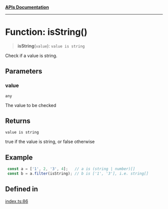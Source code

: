 [**APIs Documentation**](../README.md)

***

# Function: isString()

> **isString**(`value`): `value is string`

Check if a value is string.

## Parameters

### value

`any`

The value to be checked

## Returns

`value is string`

true if the value is string, or false otherwise

## Example

```ts
 const a = ['1', 2, '3', 4];   // a is (string | number)[]
 const b = a.filter(isString); // b is ['1', '3'], i.e. string[]
```

## Defined in

[index.ts:86](https://github.com/daidodo/condition/blob/b31130d86c9a53501789e496fa7e9513e735b40b/src/index.ts#L86)
